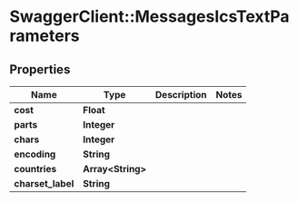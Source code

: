 # SwaggerClient::MessagesIcsTextParameters

## Properties
Name | Type | Description | Notes
------------ | ------------- | ------------- | -------------
**cost** | **Float** |  | 
**parts** | **Integer** |  | 
**chars** | **Integer** |  | 
**encoding** | **String** |  | 
**countries** | **Array&lt;String&gt;** |  | 
**charset_label** | **String** |  | 


